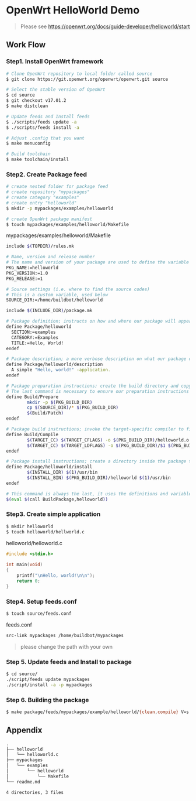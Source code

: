 # OpenWrt HelloWorld Demo
>  Please see https://openwrt.org/docs/guide-developer/helloworld/start



## Work Flow




### Step1. Install OpenWrt framework

```bash
# Clone OpenWrt repository to local folder called source 
$ git clone https://git.openwrt.org/openwrt/openwrt.git source

# Select the stable version of OpenWrt
$ cd source 
$ git checkout v17.01.2
$ make distclean

# Update feeds and Install feeds
$ ./scripts/feeds update -a
$ ./scripts/feeds install -a

# Adjust .config that you want
$ make menuconfig

# Build toolchain
$ make toolchain/install
```



### Step2. Create Package feed

```bash
# create nested folder for package feed
# create repository "mypackages"
# create category "examples"
# create entry "helloworld"
$ mkdir -p mypackages/examples/helloworld

# create OpenWrt package manifest
$ touch mypackages/examples/helloworld/Makefile

```



mypackages/examples/helloworld/Makefile

```bash
include $(TOPDIR)/rules.mk

# Name, version and release number
# The name and version of your package are used to define the variable to point to the build directory of your package: $(PKG_BUILD_DIR)
PKG_NAME:=helloworld
PKG_VERSION:=1.0
PKG_RELEASE:=1

# Source settings (i.e. where to find the source codes)
# This is a custom variable, used below
SOURCE_DIR:=/home/buildbot/helloworld

include $(INCLUDE_DIR)/package.mk

# Package definition; instructs on how and where our package will appear in the overall configuration menu ('make menuconfig')
define Package/helloworld
  SECTION:=examples
  CATEGORY:=Examples
  TITLE:=Hello, World!
endef

# Package description; a more verbose description on what our package does
define Package/helloworld/description
  A simple "Hello, world!" -application.
endef

# Package preparation instructions; create the build directory and copy the source code. 
# The last command is necessary to ensure our preparation instructions remain compatible with the patching system.
define Build/Prepare
        mkdir -p $(PKG_BUILD_DIR)
        cp $(SOURCE_DIR)/* $(PKG_BUILD_DIR)
        $(Build/Patch)
endef

# Package build instructions; invoke the target-specific compiler to first compile the source file, and then to link the file into the final executable
define Build/Compile
        $(TARGET_CC) $(TARGET_CFLAGS) -o $(PKG_BUILD_DIR)/helloworld.o -c $(PKG_BUILD_DIR)/helloworld.c
        $(TARGET_CC) $(TARGET_LDFLAGS) -o $(PKG_BUILD_DIR)/$1 $(PKG_BUILD_DIR)/helloworld.o
endef

# Package install instructions; create a directory inside the package to hold our executable, and then copy the executable we built previously into the folder
define Package/helloworld/install
        $(INSTALL_DIR) $(1)/usr/bin
        $(INSTALL_BIN) $(PKG_BUILD_DIR)/helloworld $(1)/usr/bin
endef

# This command is always the last, it uses the definitions and variables we give above in order to get the job done
$(eval $(call BuildPackage,helloworld))
```



### Step3. Create simple application

```bash
$ mkdir helloworld
$ touch helloworld/hellworld.c
```



helloworld/helloworld.c

```c
#include <stdio.h>
     
int main(void)
{
    printf("\nHello, world!\n\n");
    return 0;
}
```



### Step4. Setup feeds.conf

``` bash
$ touch source/feeds.conf
```



feeds.conf

```tex
src-link mypackages /home/buildbot/mypackages
```

> please change the path with your own



### Step 5. Update feeds and Install to package

```bash
$ cd source/
./script/feeds update mypackages
./script/install -a -p mypackages
```



### Step 6. Building the package

```bash
$ make package/feeds/mypackages/example/helloworld/{clean,compile} V=s
```





## Appendix



```tex
.
├── helloworld
│   └── helloworld.c
├── mypackages
│   └── examples
│       └── helloworld
│           └── Makefile
└── readme.md

4 directories, 3 files
```





